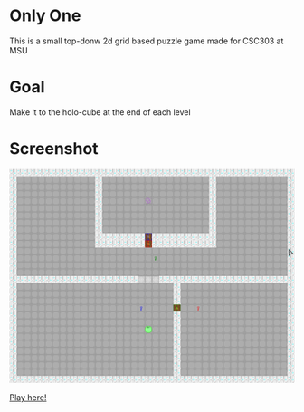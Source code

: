 # Only One
This is a small top-donw 2d grid based puzzle game made for CSC303 at MSU

# Goal
Make it to the holo-cube at the end of each level

# Screenshot
![gameplay](screenShot.png)

[Play here!](https://zelphy712.github.io/haxe-game-final-project/)

